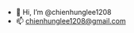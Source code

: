 - 👋 Hi, I’m @chienhunglee1208
- 📫 chienhunglee1208@gmail.com

<!---
chienhunglee1208/chienhunglee1208 is a ✨ special ✨ repository because its `README.md` (this file) appears on your GitHub profile.
You can click the Preview link to take a look at your changes.
--->
